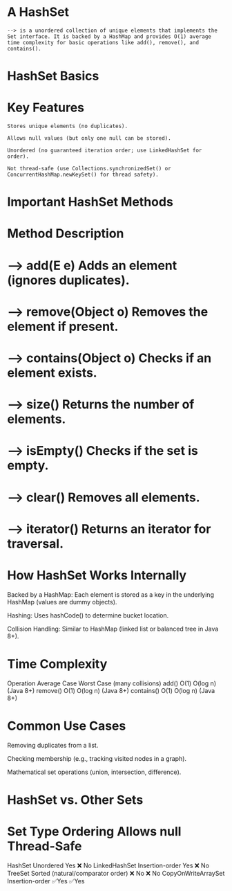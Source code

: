  # A HashSet 
    --> is a unordered collection of unique elements that implements the Set interface. It is backed by a HashMap and provides O(1) average time complexity for basic operations like add(), remove(), and contains().

# HashSet Basics
# Key Features
    Stores unique elements (no duplicates).

    Allows null values (but only one null can be stored).

    Unordered (no guaranteed iteration order; use LinkedHashSet for order).

    Not thread-safe (use Collections.synchronizedSet() or ConcurrentHashMap.newKeySet() for thread safety).

# Important HashSet Methods
# Method	Description
# --> add(E e)	Adds an element (ignores duplicates).
# --> remove(Object o)	Removes the element if present.
# --> contains(Object o)	Checks if an element exists.
# --> size()	Returns the number of elements.
# --> isEmpty()	Checks if the set is empty.
# --> clear()	Removes all elements.
# --> iterator()	Returns an iterator for traversal.

# How HashSet Works Internally
Backed by a HashMap: Each element is stored as a key in the underlying HashMap (values are dummy objects).

Hashing: Uses hashCode() to determine bucket location.

Collision Handling: Similar to HashMap (linked list or balanced tree in Java 8+).

# Time Complexity
Operation	Average Case	Worst Case (many collisions)
add()	    O(1)	        O(log n) (Java 8+)
remove()	O(1)	        O(log n) (Java 8+)
contains()	O(1)	        O(log n) (Java 8+)

# Common Use Cases
Removing duplicates from a list.

Checking membership (e.g., tracking visited nodes in a graph).

Mathematical set operations (union, intersection, difference).


# HashSet vs. Other Sets
# Set Type	          Ordering	                        Allows null	      Thread-Safe
HashSet	              Unordered	                          Yes	              ❌ No
LinkedHashSet	      Insertion-order	                  Yes	              ❌ No
TreeSet	              Sorted (natural/comparator order)	  ❌ No	             ❌ No
CopyOnWriteArraySet	  Insertion-order	                  ✅Yes               ✅Yes